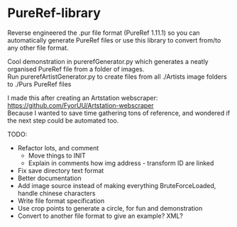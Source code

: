 # PureRef-library  
Reverse engineered the .pur file format (PureRef 1.11.1) so you can automatically generate PureRef files or use this library to convert from/to any other file format.

Cool demonstration in purerefGenerator.py which generates a neatly organised PureRef file from a folder of images.  
Run purerefArtistGenerator.py to create files from all ./Artists image folders to ./Purs PureRef files  

I made this after creating an Artstation webscraper: https://github.com/FyorUU/Artstation-webscraper  
Because I wanted to save time gathering tons of reference, and wondered if the next step could be automated too.

TODO:
- Refactor lots, and comment  
  - Move things to INIT  
  - Explain in comments how img address - transform ID are linked  
- Fix save directory text format  
- Better documentation  
- Add image source instead of making everything BruteForceLoaded, handle chinese characters  
- Write file format specification  
- Use crop points to generate a circle, for fun and demonstration  
- Convert to another file format to give an example? XML?  
